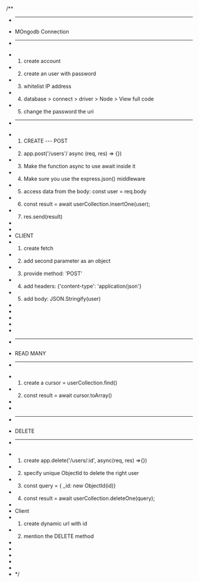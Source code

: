 /\*\*

- ***
- MOngodb Connection
- ***
- 1.  create account
- 2.  create an user with password
- 3.  whitelist IP address
- 4.  database > connect > driver > Node > View full code
- 5.  change the password the uri
- ***
- 1.  CREATE --- POST
- 2.  app.post('/users'/ async (req, res) => {})
- 3.  Make the function async to use await inside it
- 4.  Make sure you use the express.json() middleware
- 5.  access data from the body: const user = req.body
- 6.  const result = await userCollection.insertOne(user);
- 7.  res.send(result)
-
-
- CLIENT
- 1.  create fetch
- 2.  add second parameter as an object
- 3.  provide method: 'POST'
- 4.  add headers: {'content-type': 'application/json'}
- 5.  add body: JSON.Stringify(user)
-
-
-
-
-
- ***
- READ MANY
- ***
- 1.  create a cursor = userCollection.find()
- 2.  const result = await cursor.toArray()
-
-
- ***
- DELETE
- ***
- 1.  create app.delete('/users/:id', async(req, res) =>{})
- 2.  specify unique ObjectId to delete the right user
- 3.  const query = { \_id: new ObjectId(id)}
- 4.  const result = await userCollection.deleteOne(query);
-
- Client
- 1.  create dynamic url with id
- 2.  mention the DELETE method
-
-
-
-
-
- \*/
